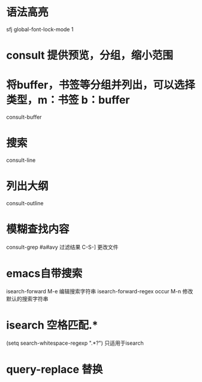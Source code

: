 # 语法高亮
sfj
global-font-lock-mode 1

# consult 提供预览，分组，缩小范围
# 将buffer，书签等分组并列出，可以选择类型，m：书签 b：buffer
consult-buffer
# 搜索
consult-line
# 列出大纲
consult-outline
# 模糊查找内容
consult-grep 
  #a#avy 过滤结果
  C-S-] 更改文件
 
# emacs自带搜索
isearch-forward
  M-e 编辑搜索字符串
isearch-forward-regex
occur
  M-n 修改默认的搜索字符串
# isearch 空格匹配.*
(setq search-whitespace-regexp ".*?") 只适用于isearch
# query-replace 替换

